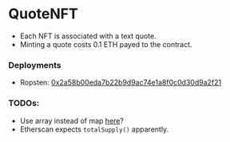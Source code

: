 # QuoteNFT

- Each NFT is associated with a text quote.
- Minting a quote costs 0.1 ETH payed to the contract.

### Deployments

- Ropsten: [0x2a58b00eda7b22b9d9ac74e1a8f0c0d30d9a2f21](https://ropsten.etherscan.io/address/0x2a58b00eda7b22b9d9ac74e1a8f0c0d30d9a2f21)

### TODOs:

- Use array instead of map [here](https://github.com/ydm/QuoteNFT/blob/main/contracts/QuoteNFT.sol#L35)?
- Etherscan expects `totalSupply()` apparently.
